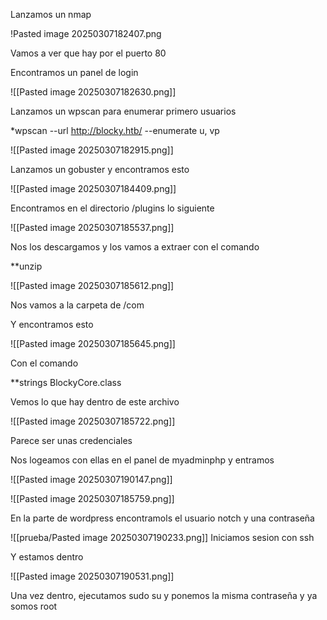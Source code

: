 Lanzamos un nmap 


!Pasted image 20250307182407.png

Vamos a ver que hay por el puerto 80

Encontramos un panel de login

![[Pasted image 20250307182630.png]]

Lanzamos un wpscan para enumerar primero usuarios

*wpscan --url http://blocky.htb/ --enumerate u, vp

![[Pasted image 20250307182915.png]]

Lanzamos un gobuster y encontramos esto 

![[Pasted image 20250307184409.png]]

Encontramos en el directorio /plugins lo siguiente

![[Pasted image 20250307185537.png]]

Nos los descargamos y los vamos a extraer con el comando

**unzip

![[Pasted image 20250307185612.png]]

Nos vamos a la carpeta de /com

Y encontramos esto

![[Pasted image 20250307185645.png]]

Con el comando

**strings BlockyCore.class

Vemos lo que hay dentro de este archivo

![[Pasted image 20250307185722.png]]

Parece ser unas credenciales

Nos logeamos con ellas en el panel de myadminphp y entramos

![[Pasted image 20250307190147.png]]

![[Pasted image 20250307185759.png]]

En la parte de wordpress encontramols el usuario notch y una contraseña


![[prueba/Pasted image 20250307190233.png]]
Iniciamos sesion con ssh

Y estamos dentro

![[Pasted image 20250307190531.png]]

Una vez dentro, ejecutamos sudo su y ponemos la misma contraseña y ya somos root

